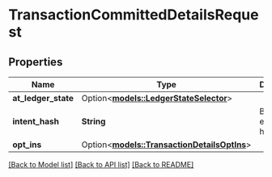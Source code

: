 # TransactionCommittedDetailsRequest

## Properties

Name | Type | Description | Notes
------------ | ------------- | ------------- | -------------
**at_ledger_state** | Option<[**models::LedgerStateSelector**](LedgerStateSelector.md)> |  | [optional]
**intent_hash** | **String** | Bech32m-encoded hash. | 
**opt_ins** | Option<[**models::TransactionDetailsOptIns**](TransactionDetailsOptIns.md)> |  | [optional]

[[Back to Model list]](../README.md#documentation-for-models) [[Back to API list]](../README.md#documentation-for-api-endpoints) [[Back to README]](../README.md)


